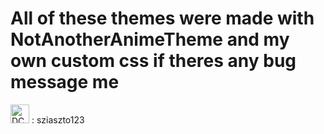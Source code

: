 # All of these themes were made with NotAnotherAnimeTheme and my own custom css if theres any bug message me

<img height="30" src="https://cdn.prod.website-files.com/6257adef93867e50d84d30e2/636e0a6a49cf127bf92de1e2_icon_clyde_blurple_RGB.png" alt="DC : sziaszto123"/> : sziaszto123
